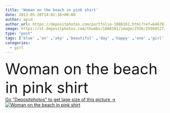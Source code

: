 ```yaml
---
title: 'Woman on the beach in pink shirt'
date: 2013-05-20T14:02:36+00:00
author: apid
author_url: https://depositphotos.com/portfolio-1888161.html?ref=64678756
image: https://st.depositphotos.com/thumbs/1888161/image/2556/25560527/api_thumb_450.jpg?forcejpeg=true
type: "post"
tags: ['blue' ,'on' ,'sky' ,'beautiful' ,'day' ,'happy' ,'one' ,'girl' ,'young' ,'summer' ,'people' ,'beauty' ,'sunlight' ,'freedom' ,'sun' ,'outdoors' ,'joy' ,'nature' ,'fresh' ,'water' ,'portrait' ,'cute' ,'caucasian' ,'smile' ,'hair' ,'wind' ,'sunny' ,'health' ,'natural' ,'sweet' ,'youth' ,'sea' ,'calm' ,'emotion' ,'pretty' ,'relax' ,'tender' ,'woman' ,'shirt' ,'beach' ,'ocean' ,'blonde' ,'dry' ,'attractive' ,'walk' ,'the' ,'breeze' ,'bali' ,'closed eyes' ]
categories: 
  - girl
---
```

<div aling="center">
            <font size="60"> Woman on the beach in pink shirt</font>   
</div>
<div>
    <a href='https://st.depositphotos.com/thumbs/1888161/image/2556/25560527/api_thumb_450.jpg?forcejpeg=true?ref=64678756' target=_blank > Go "Depositphotos" to get lage size of this picture ->
        <img href='https://st.depositphotos.com/thumbs/1888161/image/2556/25560527/api_thumb_450.jpg?forcejpeg=true?ref=64678756' src='https://st.depositphotos.com/1888161/2556/i/950/depositphotos_25560527-stock-photo-woman-on-the-beach-in.jpg?forcejpeg=true' alt='Woman on the beach in pink shirt' >
    </a>
</div>
